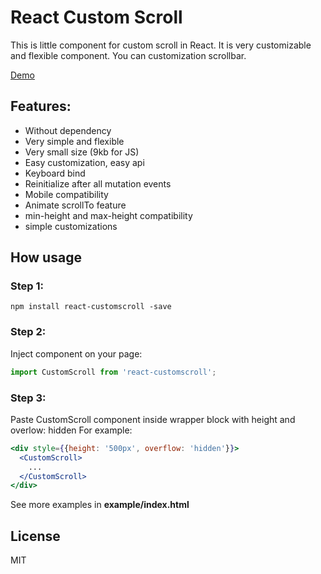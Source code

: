 # React Custom Scroll

This is little component for custom scroll in React. It is very customizable and flexible component. You can customization scrollbar.

[Demo](http://natrube.net/custom-scroll/index.html)

## Features:
- Without dependency
- Very simple and flexible
- Very small size (9kb for JS)
- Easy customization, easy api
- Keyboard bind
- Reinitialize after all mutation events
- Mobile compatibility
- Animate scrollTo feature
- min-height and max-height compatibility
- simple customizations

## How usage

### Step 1:
```
npm install react-customscroll -save
```

### Step 2:

Inject component on your page:
```jsx
import CustomScroll from 'react-customscroll';
```

### Step 3:
Paste CustomScroll component inside wrapper block with height and overlow: hidden
For example:
```jsx
<div style={{height: '500px', overflow: 'hidden'}}>
  <CustomScroll>
    ...
  </CustomScroll>
</div>
```
See more examples in <strong>example/index.html</strong>

## License

MIT
